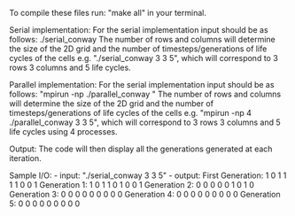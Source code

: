 To compile these files run: "make all" in your terminal.

Serial implementation:
    For the serial implementation input should be as follows:
    ./serial_conway <number of rows> <number of columns> <number of timesteps>
    The number of rows and columns will determine the size of the 2D grid and the number of timesteps/generations of life cycles of the cells
    e.g. "./serial_conway 3 3 5", which will correspond to 3 rows 3 columns and 5 life cycles.

Parallel implementation:
    For the serial implementation input should be as follows:
    "mpirun -np <number of processes> ./parallel_conway <number of rows> <number of columns> <number of timesteps>"
    The number of rows and columns will determine the size of the 2D grid and the number of timesteps/generations of life cycles of the cells
    e.g. "mpirun -np 4 ./parallel_conway 3 3 5", which will correspond to 3 rows 3 columns and 5 life cycles using 4 processes.

Output:
    The code will then display all the generations generated at each iteration.

Sample I/O:
    - input: "./serial_conway 3 3 5"
    - output: 
        First Generation: 
        1 0 1 
        1 1 1 
        0 0 1 
        Generation 1: 
        1 0 1 
        1 0 1 
        0 0 1 
        Generation 2: 
        0 0 0 
        0 0 1 
        0 1 0 
        Generation 3: 
        0 0 0 
        0 0 0 
        0 0 0 
        Generation 4: 
        0 0 0 
        0 0 0 
        0 0 0 
        Generation 5: 
        0 0 0 
        0 0 0 
        0 0 0
